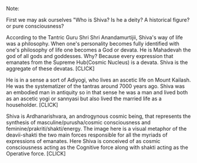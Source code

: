 Note:

First we may ask ourselves "Who is Shiva? Is he a deity? A historical figure? or pure consciousness?  

According to the Tantric Guru Shri Shri Anandamurtijii, Shiva's way of life was a philosophy. When one's personality becomes fully identified with one's philosophy of life one becomes a God or devata.  He is Mahadevah the god of all gods and goddesses. Why? Because every expression that emanates from the Supreme Hub(Cosmic Nucleus) is a devata.  Shiva is the aggregate of these devatas.
[CLICK]

He is in a sense a sort of Adiyogi, who lives an ascetic life on Mount Kailash. 
He was the systematizer of the tantras around 7000 years ago.
Shiva was an embodied man in antiquity so in that sense he was a man and lived both as an
ascetic yogi or sannyasi but also lived the married life as a householder.
[CLICK]

Shiva is Ardhanarishvara, an androgynous cosmic being, that represents the synthesis of masculine/purusha/cosmic consciousness and feminine/prakriti/shakti/energy. The image here is a visual metaphor of the deavii-shakti the two main forces responsible for all the myriads of expressions of emanates. Here Shiva is conceived of as cosmic consciousness acting as the Cognitive force along with shakti acting as the Operative force.
[CLICK]


